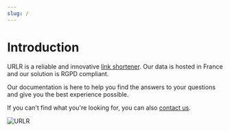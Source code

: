 ```yaml
---
slug: /
---
```


# Introduction

URLR is a reliable and innovative [link shortener](https://urlr.me/en). Our data is hosted in France and our solution is RGPD compliant.

Our documentation is here to help you find the answers to your questions and give you the best experience possible.

If you can't find what you're looking for, you can also [contact us](https://urlr.me/en/contact).

![URLR](/img/docs/intro/intro_1_en.png)
